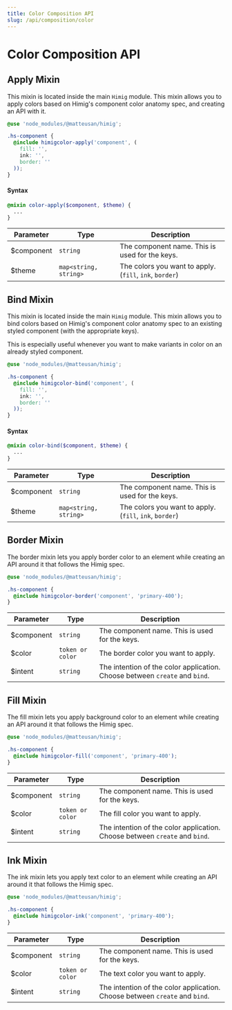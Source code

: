 ```yaml
---
title: Color Composition API
slug: /api/composition/color
---
```

# Color Composition API
## Apply Mixin
This mixin is located inside the main `Himig` module. This mixin allows you to apply colors based on Himig's component
color anatomy spec, and creating an API with it.

```scss
@use 'node_modules/@matteusan/himig';

.hs-component {
  @include himigcolor-apply('component', (
    fill: '',
    ink: '',
    border: ''
  ));
}
```

#### Syntax

```scss
@mixin color-apply($component, $theme) {
  ...
}
```

| Parameter  | Type                  | Description                                             |
|------------|-----------------------|---------------------------------------------------------|
| $component | `string`              | The component name. This is used for the keys.          |
| $theme     | `map<string, string>` | The colors you want to apply. (`fill`, `ink`, `border`) |

## Bind Mixin
This mixin is located inside the main `Himig` module. This mixin allows you to bind colors based on Himig's component
color anatomy spec to an existing styled component (with the appropriate keys).

This is especially useful whenever you want to make variants in color on an already styled component.

```scss
@use 'node_modules/@matteusan/himig';

.hs-component {
  @include himigcolor-bind('component', (
    fill: '',
    ink: '',
    border: ''
  ));
}
```

#### Syntax

```scss
@mixin color-bind($component, $theme) {
  ...
}
```

| Parameter  | Type                  | Description                                             |
|------------|-----------------------|---------------------------------------------------------|
| $component | `string`              | The component name. This is used for the keys.          |
| $theme     | `map<string, string>` | The colors you want to apply. (`fill`, `ink`, `border`) |

## Border Mixin
The border mixin lets you apply border color to an element while creating an API around it that follows the Himig spec.

```scss
@use 'node_modules/@matteusan/himig';

.hs-component {
  @include himigcolor-border('component', 'primary-400');
}
```

| Parameter  | Type             | Description                                                                 |
|------------|------------------|-----------------------------------------------------------------------------|
| $component | `string`         | The component name. This is used for the keys.                              |
| $color     | `token or color` | The border color you want to apply.                                         |
| $intent    | `string`         | The intention of the color application. Choose between `create` and `bind`. |

## Fill Mixin
The fill mixin lets you apply background color to an element while creating an API around it that follows the Himig spec.

```scss
@use 'node_modules/@matteusan/himig';

.hs-component {
  @include himigcolor-fill('component', 'primary-400');
}
```

| Parameter  | Type             | Description                                                                 |
|------------|------------------|-----------------------------------------------------------------------------|
| $component | `string`         | The component name. This is used for the keys.                              |
| $color     | `token or color` | The fill color you want to apply.                                           |
| $intent    | `string`         | The intention of the color application. Choose between `create` and `bind`. |

## Ink Mixin
The ink mixin lets you apply text color to an element while creating an API around it that follows the Himig spec.

```scss
@use 'node_modules/@matteusan/himig';

.hs-component {
  @include himigcolor-ink('component', 'primary-400');
}
```

| Parameter  | Type             | Description                                                                 |
|------------|------------------|-----------------------------------------------------------------------------|
| $component | `string`         | The component name. This is used for the keys.                              |
| $color     | `token or color` | The text color you want to apply.                                           |
| $intent    | `string`         | The intention of the color application. Choose between `create` and `bind`. |